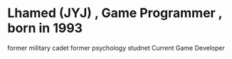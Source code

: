 # Lhamed (JYJ) , Game Programmer , born in 1993 
former military cadet
former psychology studnet
Current Game Developer 

